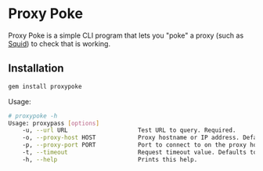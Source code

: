 # Proxy Poke

Proxy Poke is a simple CLI program that lets you "poke" a proxy (such as [Squid](https://www.squid-cache.org/)) to check that is working.


## Installation

```bash
gem install proxypoke
```

Usage:

```bash 
# proxypoke -h
Usage: proxypass [options]
    -u, --url URL                    Test URL to query. Required.
    -o, --proxy-host HOST            Proxy hostname or IP address. Defaults to 'localhost'.
    -p, --proxy-port PORT            Port to connect to on the proxy host. Defaults to 3128.
    -t, --timeout                    Request timeout value. Defaults to 3 seconds
    -h, --help                       Prints this help.
``` 

